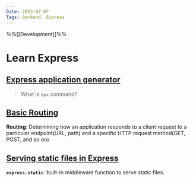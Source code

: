 ```yaml
---
Date: 2023-07-07
Tags: Backend, Express
---
```

%%[[Development]]%%
# Learn Express
## [Express application generator](https://expressjs.com/en/starter/generator.html)

> What is `npx` command?

## [Basic Routing](https://expressjs.com/en/starter/basic-routing.html)
**Routing**: Determining how an application responds to a client request to a particular endpoint(URL, path) and a specific HTTP request method(GET, POST, and so on)

## [Serving static files in Express](https://expressjs.com/en/starter/static-files.html)

**`express.static`**: built-in middleware function to serve static files.
